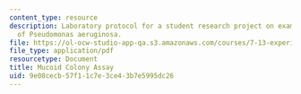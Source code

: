 ```yaml
---
content_type: resource
description: Laboratory protocol for a student research project on examining the biology
  of Pseudomonas aeruginosa.
file: https://ol-ocw-studio-app-qa.s3.amazonaws.com/courses/7-13-experimental-microbial-genetics-fall-2008/9e08cecb57f11c7e3ce43b7e5995dc26_MIT7_13f08_lab12_Protocol_Mucoid.pdf
file_type: application/pdf
resourcetype: Document
title: Mucoid Colony Assay
uid: 9e08cecb-57f1-1c7e-3ce4-3b7e5995dc26
---
```

